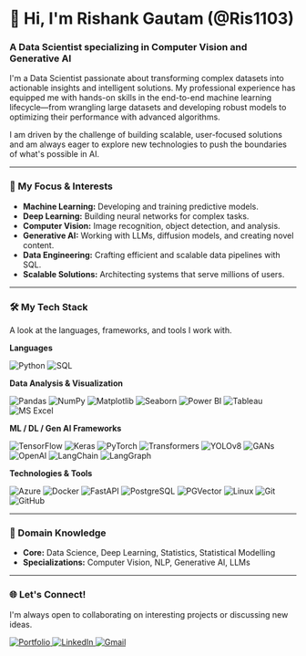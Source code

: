 # 👋 Hi, I'm Rishank Gautam (@Ris1103)

### A Data Scientist specializing in Computer Vision and Generative AI

I'm a Data Scientist passionate about transforming complex datasets into actionable insights and intelligent solutions. My professional experience has equipped me with hands-on skills in the end-to-end machine learning lifecycle—from wrangling large datasets and developing robust models to optimizing their performance with advanced algorithms.

I am driven by the challenge of building scalable, user-focused solutions and am always eager to explore new technologies to push the boundaries of what's possible in AI.

---

### 🚀 My Focus & Interests

-   **Machine Learning:** Developing and training predictive models.
-   **Deep Learning:** Building neural networks for complex tasks.
-   **Computer Vision:** Image recognition, object detection, and analysis.
-   **Generative AI:** Working with LLMs, diffusion models, and creating novel content.
-   **Data Engineering:** Crafting efficient and scalable data pipelines with SQL.
-   **Scalable Solutions:** Architecting systems that serve millions of users.

---

### 🛠️ My Tech Stack

A look at the languages, frameworks, and tools I work with.

**Languages**
<p>
    <img src="https://img.shields.io/badge/Python-3776AB?style=for-the-badge&logo=python&logoColor=white" alt="Python"/>
    <img src="https://img.shields.io/badge/SQL-025E8C?style=for-the-badge&logo=PostgreSQL&logoColor=white" alt="SQL"/>
</p>

**Data Analysis & Visualization**
<p>
    <img src="https://img.shields.io/badge/pandas-%23150458.svg?style=for-the-badge&logo=pandas&logoColor=white" alt="Pandas"/>
    <img src="https://img.shields.io/badge/numpy-%23013243.svg?style=for-the-badge&logo=numpy&logoColor=white" alt="NumPy"/>
    <img src="https://img.shields.io/badge/Matplotlib-%23ffffff.svg?style=for-the-badge&logo=Matplotlib&logoColor=black" alt="Matplotlib"/>
    <img src="https://img.shields.io/badge/Seaborn-3776AB?style=for-the-badge&logo=seaborn&logoColor=white" alt="Seaborn"/>
    <img src="https://img.shields.io/badge/Power%20BI-F2C811?style=for-the-badge&logo=powerbi&logoColor=black" alt="Power BI"/>
    <img src="https://img.shields.io/badge/Tableau-E97627?style=for-the-badge&logo=tableau&logoColor=white" alt="Tableau"/>
    <img src="https://img.shields.io/badge/Microsoft_Excel-217346?style=for-the-badge&logo=microsoft-excel&logoColor=white" alt="MS Excel"/>
</p>

**ML / DL / Gen AI Frameworks**
<p>
    <img src="https://img.shields.io/badge/TensorFlow-%23FF6F00.svg?style=for-the-badge&logo=TensorFlow&logoColor=white" alt="TensorFlow"/>
    <img src="https://img.shields.io/badge/Keras-%23D00000.svg?style=for-the-badge&logo=Keras&logoColor=white" alt="Keras"/>
    <img src="https://img.shields.io/badge/PyTorch-%23EE4C2C.svg?style=for-the-badge&logo=PyTorch&logoColor=white" alt="PyTorch"/>
    <img src="https://img.shields.io/badge/Transformers-FFD21E?style=for-the-badge&logo=huggingface&logoColor=black" alt="Transformers"/>
    <img src="https://img.shields.io/badge/YOLOv8-4F46E5?style=for-the-badge" alt="YOLOv8"/>
    <img src="https://img.shields.io/badge/GANs-000000?style=for-the-badge" alt="GANs"/>
    <img src="https://img.shields.io/badge/OpenAI-412991?style=for-the-badge&logo=openai&logoColor=white" alt="OpenAI"/>
    <img src="https://img.shields.io/badge/LangChain-029400?style=for-the-badge&logo=langchain&logoColor=white" alt="LangChain"/>
    <img src="https://img.shields.io/badge/LangGraph-6A0DAD?style=for-the-badge" alt="LangGraph"/>
</p>

**Technologies & Tools**
<p>
    <img src="https://img.shields.io/badge/azure-%230078D4.svg?style=for-the-badge&logo=microsoft-azure&logoColor=white" alt="Azure"/>
    <img src="https://img.shields.io/badge/docker-%230db7ed.svg?style=for-the-badge&logo=docker&logoColor=white" alt="Docker"/>
    <img src="https://img.shields.io/badge/FastAPI-005571?style=for-the-badge&logo=fastapi" alt="FastAPI"/>
    <img src="https://img.shields.io/badge/postgres-%23316192.svg?style=for-the-badge&logo=postgresql&logoColor=white" alt="PostgreSQL"/>
    <img src="https://img.shields.io/badge/PGVector-336791?style=for-the-badge" alt="PGVector"/>
    <img src="https://img.shields.io/badge/Linux-FCC624?style=for-the-badge&logo=linux&logoColor=black" alt="Linux"/>
    <img src="https://img.shields.io/badge/git-%23F05033.svg?style=for-the-badge&logo=git&logoColor=white" alt="Git"/>
    <img src="https://img.shields.io/badge/github-%23121011.svg?style=for-the-badge&logo=github&logoColor=white" alt="GitHub"/>
</p>

---

### 🧠 Domain Knowledge

-   **Core:** Data Science, Deep Learning, Statistics, Statistical Modelling
-   **Specializations:** Computer Vision, NLP, Generative AI, LLMs

---

### 🌐 Let's Connect!

I'm always open to collaborating on interesting projects or discussing new ideas.

<p align="left">
<a href="https://tinyurl.com/rishank-gautam" target="_blank">
<img src="https://img.shields.io/badge/Portfolio-255E63?style=for-the-badge&logo=google-chrome&logoColor=white" alt="Portfolio"/>
</a>
<a href="https://www.linkedin.com/in/rishank-gautam-46284820a/" target="_blank">
<img src="https://img.shields.io/badge/LinkedIn-0077B5?style=for-the-badge&logo=linkedin&logoColor=white" alt="LinkedIn"/>
</a>
<a href="mailto:rishankgautam8@gmail.com">
<img src="https://img.shields.io/badge/Gmail-D14836?style=for-the-badge&logo=gmail&logoColor=white" alt="Gmail"/>
</a>
</p>
